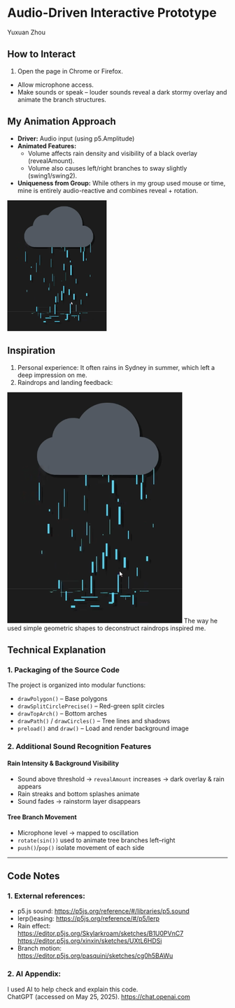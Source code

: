 # Audio-Driven Interactive Prototype
Yuxuan Zhou

## How to Interact
1. Open the page in Chrome or Firefox.
- Allow microphone access.
- Make sounds or speak – louder sounds reveal a dark stormy overlay and animate the branch structures.

## My Animation Approach
- **Driver:** Audio input (using p5.Amplitude)
- **Animated Features:** 
  - Volume affects rain density and visibility of a black overlay (revealAmount).
  - Volume also causes left/right branches to sway slightly (swing1/swing2).
- **Uniqueness from Group:** While others in my group used mouse or time, mine is entirely audio-reactive and combines reveal + rotation.
<img src="readmeImages/03.png" width="45%" />

## Inspiration
1. Personal experience: It often rains in Sydney in summer, which left a deep impression on me.
2. Raindrops and landing feedback:

![An image of the rain](readmeImages/03.png)
The way he used simple geometric shapes to deconstruct raindrops inspired me.

## Technical Explanation

### 1. Packaging of the Source Code  
The project is organized into modular functions:
- `drawPolygon()` – Base polygons  
- `drawSplitCirclePrecise()` – Red-green split circles  
- `drawTopArch()` – Bottom arches  
- `drawPath()` / `drawCircles()` – Tree lines and shadows  
- `preload()` and `draw()` – Load and render background image

### 2. Additional Sound Recognition Features

#### Rain Intensity & Background Visibility  
- Sound above threshold → `revealAmount` increases → dark overlay & rain appears  
- Rain streaks and bottom splashes animate  
- Sound fades → rainstorm layer disappears

#### Tree Branch Movement  
- Microphone level → mapped to oscillation  
- `rotate(sin())` used to animate tree branches left–right  
- `push()`/`pop()` isolate movement of each side

---

## Code Notes

### 1. External references:
- p5.js sound: https://p5js.org/reference/#/libraries/p5.sound  
- lerp()easing: https://p5js.org/reference/#/p5/lerp  
- Rain effect:  
  https://editor.p5js.org/Skylarkroam/sketches/B1U0PVnC7  
  https://editor.p5js.org/xinxin/sketches/UXtL6HDSi  
- Branch motion:  
  https://editor.p5js.org/pasquini/sketches/cg0h5BAWu

### 2. AI Appendix:
I used AI to help check and explain this code.  
ChatGPT (accessed on May 25, 2025). https://chat.openai.com
